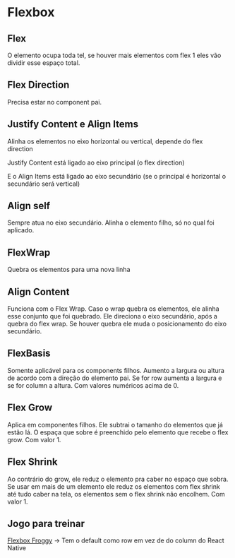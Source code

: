 # Flexbox

## Flex

O elemento ocupa toda tel, se houver mais elementos com flex 1 eles vão dividir esse espaço total.

## Flex Direction

Precisa estar no component pai.

## Justify Content e Align Items

Alinha os elementos no eixo horizontal ou vertical, depende do flex direction

Justify Content está ligado ao eixo principal (o flex direction)

E o Align Items  está ligado ao eixo secundário (se o principal é horizontal o secundário será vertical)

## Align self

Sempre atua no eixo secundário. Alinha o elemento filho, só no qual foi aplicado.

## FlexWrap

Quebra os elementos para uma nova linha

## Align Content

Funciona com o Flex Wrap. Caso o wrap quebra os elementos, ele alinha esse conjunto que foi quebrado.
Ele direciona o eixo secundário, após a quebra do flex wrap. Se houver quebra ele muda o posicionamento do eixo secundário.

## FlexBasis

Somente aplicável para os components filhos. Aumento a largura ou altura de acordo com a direção do elemento pai. Se for row aumenta a largura e se for column a altura. Com valores numéricos acima de 0.

## Flex Grow

Aplica em componentes filhos. Ele subtrai o tamanho do elementos que já estão lá. O espaça que sobre é preenchido pelo elemento que recebe o flex grow. Com valor 1.

## Flex Shrink

Ao contrário do grow, ele reduz o elemento pra caber no espaço que sobra. Se usar em mais de um elemento ele reduz os elementos com flex shrink até tudo caber na tela, os elementos sem o flex shrink não encolhem. Com valor 1.

## Jogo para treinar

[Flexbox Froggy](https://flexboxfroggy.com/) -> Tem o default como row em vez de do column do React Native

